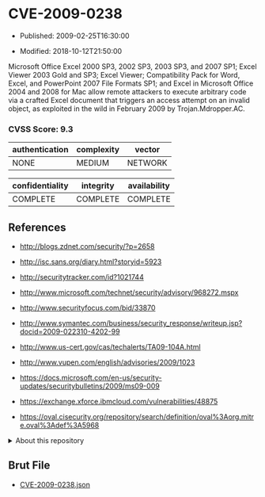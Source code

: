 # CVE-2009-0238

- Published: 2009-02-25T16:30:00

- Modified: 2018-10-12T21:50:00

Microsoft Office Excel 2000 SP3, 2002 SP3, 2003 SP3, and 2007 SP1; Excel Viewer 2003 Gold and SP3; Excel Viewer; Compatibility Pack for Word, Excel, and PowerPoint 2007 File Formats SP1; and Excel in Microsoft Office 2004 and 2008 for Mac allow remote attackers to execute arbitrary code via a crafted Excel document that triggers an access attempt on an invalid object, as exploited in the wild in February 2009 by Trojan.Mdropper.AC.

### CVSS Score: **9.3**

| authentication | complexity | vector |
| --- | --- | --- |
| NONE | MEDIUM | NETWORK |

| confidentiality | integrity | availability |
| --- | --- | --- |
| COMPLETE | COMPLETE | COMPLETE |

## References

* http://blogs.zdnet.com/security/?p=2658

* http://isc.sans.org/diary.html?storyid=5923

* http://securitytracker.com/id?1021744

* http://www.microsoft.com/technet/security/advisory/968272.mspx

* http://www.securityfocus.com/bid/33870

* http://www.symantec.com/business/security_response/writeup.jsp?docid=2009-022310-4202-99

* http://www.us-cert.gov/cas/techalerts/TA09-104A.html

* http://www.vupen.com/english/advisories/2009/1023

* https://docs.microsoft.com/en-us/security-updates/securitybulletins/2009/ms09-009

* https://exchange.xforce.ibmcloud.com/vulnerabilities/48875

* https://oval.cisecurity.org/repository/search/definition/oval%3Aorg.mitre.oval%3Adef%3A5968

<details>
<summary>About this repository</summary> 

  This repository is part of the project [Live Hack CVE](https://github.com/Live-Hack-CVE). Main website can be found [www.live-hack.org](https://www.live-hack.org) 
  
  Made by [Sn0wAlice](https://github.com/Sn0wAlice) for the people that care about security and need to have a feed of the latest CVEs. Hope you enjoy it, don't forget to star the repo and follow me on [Twitter](https://twitter.com/Sn0wAlice) and [Github](https://github.com/Sn0wAlice). And that is my [personnal website](https://www.alice-snow.me/)

  - [Home Page](https://github.com/Live-Hack-CVE)
  - [Framework](https://github.com/Live-Hack-CVE/cve-framework)
  - [CVE database](https://github.com/Live-Hack-CVE/full_database)
  - [Changelog](https://github.com/Live-Hack-CVE/Changelog)
</details>

## Brut File

* [CVE-2009-0238.json](https://raw.githubusercontent.com/Live-Hack-CVE/full_database/main/cves/2009/CVE-2009-0238.json)

